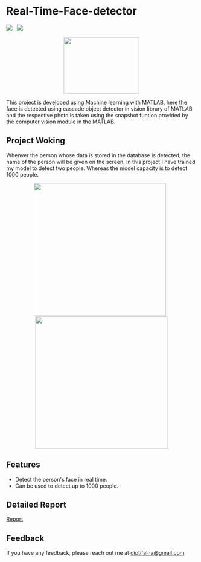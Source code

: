 # Real-Time-Face-detector
<img src="https://img.shields.io/badge/Build-Machine Learning-green"> &nbsp;  <img src="https://img.shields.io/badge/Build-MATLAB-358597">


<p align="center">
  <img src="https://miro.medium.com/max/1400/1*DKSQVZdEa2GEv2ksxWViTg.gif" width= "200" , height= "150"/>
</p>


This project is developed using Machine learning with MATLAB, here the face is detected using cascade object detector in vision library of MATLAB and the respective photo is taken using the snapshot funtion provided by the computer vision module in the MATLAB.


## Project Woking
Whenver the person whose data is stored in the database is detected, the name of the person will be given on the screen. In this project I have trained my model to detect two people. Whereas the model capacity is to detect 1000 people.

<p align="center">
  <img src="https://user-images.githubusercontent.com/75442473/182208051-3b0c6f24-ebd2-467c-902f-22b406a6d885.png" height = "350" /> &nbsp; <img src="https://user-images.githubusercontent.com/75442473/182208282-9fe21185-fa27-4068-a4e2-df78834ad4fd.png" height = "350" />
</p>


## Features 
- Detect the person's face in real time.
- Can be used to detect up to 1000 people.


## Detailed Report 
[Report](https://drive.google.com/file/d/1UM1asgEIfotX9QxOaHRDEmGHzvdiyhLu/view?usp=sharing) 


## Feedback
If you have any feedback, please reach out me at diptifalna@gmail.com


